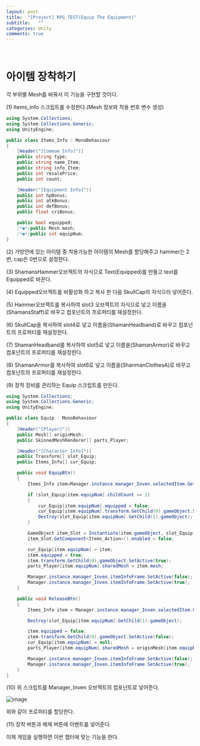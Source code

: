 ```yaml
---
layout: post
title:  "[Project] RPG_TEST(Equip The Equipment)"
subtitle:   ""
categories: Unity
comments: true
---
```


<br>

# 아이템 장착하기

각 부위별 Mesh를 바꿔서 이 기능을 구현할 것이다.

(1) Items_info 스크립트를 수정한다.(Mesh 정보와 착용 번호 변수 생성)

```csharp
using System.Collections;
using System.Collections.Generic;
using UnityEngine;

public class Items_Info : MonoBehaviour
{
    [Header("[Commom Info]")]
    public string type;
    public string name_Item;
    public string info_Item;
    public int resalePrice;
    public int count;

    [Header("[Equipment Info]")]
    public int hpBonus;
    public int atkBonus;
    public int defBonus;
    public float criBonus;

    public bool equipped;
    /*●*/public Mesh mesh;
    /*●*/public int equipNum;
}
```

(2) 가방안에 있는 아이템 중 착용가능한 아이템의 Mesh를 할당해주고 hammer는 2번, cap은 0번으로 설정한다.

(3) ShamansHammer오브젝트의 자식으로 Text(Equipped)를 만들고 text를 Equipped로 바꾼다.

(4) Equipped오브젝트를 비활성화 하고 복사 한 다음 SkullCap의 자식으러 넣어준다.

(5) Hammer오브젝트를 복사하여 slot3 오브젝트의 자식으로 넣고 이름을 (ShamansStaff)로 바꾸고 컴포넌트의 프로퍼티를 재설정한다.

(6) SkullCap을 복사하여 slot4로 넣고 이름을(ShamanHeadband)로 바꾸고 컴포넌트의 프로퍼티를 재설정한다.

(7) ShamanHeadband를 복사하여 slot5로 넣고 이름을(ShamanArmor)로 바꾸고 컴포넌트의 프로퍼티를 재설정한다.

(8) ShamanArmor를 복사하여 slot6로 넣고 이름을(ShanmanClothesA)로 바꾸고 컴포넌트의 프로퍼티를 재설정한다.

(9) 장착 장비를 관리하는 Equip 스크립트를 만든다.

```csharp
using System.Collections;
using System.Collections.Generic;
using UnityEngine;

public class Equip : MonoBehaviour
{
    [Header("[Player]")]
    public Mesh[] originMesh;
    public SkinnedMeshRenderer[] parts_Player;

    [Header("[Character Info]")]
    public Transform[] slot_Equip;
    public Items_Info[] cur_Equip;

    public void EquipBtn()
    {
        Items_Info item=Manager.instance.manager_Inven.selectedItem.GetComponent<Items_Info>();

        if (slot_Equip[item.equipNum].childCount == 2)
        {
            cur_Equip[item.equipNum].equipped = false;
            cur_Equip[item.equipNum].transform.GetChild(0).gameObject.SetActive(false);
            Destroy(slot_Equip[item.equipNum].GetChild(1).gameObject);
        }

        GameObject item_Slot = Instantiate(item.gameObject, slot_Equip[item.equipNum]);
        item_Slot.GetComponent<Items_Action>().enabled = false;

        cur_Equip[item.equipNum] = item;    
        item.equipped = true;
        item.transform.GetChild(0).gameObject.SetActive(true);
        parts_Player[item.equipNum].sharedMesh = item.mesh;

        Manager.instance.manager_Inven.itemInfoFrame.SetActive(false);
        Manager.instance.manager_Inven.itemInfoFrame.SetActive(true);
    }

    public void ReleaseBtn()
    {
        Items_Info item = Manager.instance.manager_Inven.selectedItem.GetComponent<Items_Info>();

        Destroy(slot_Equip[item.equipNum].GetChild(1).gameObject);

        item.equipped = false;
        item.transform.GetChild(0).gameObject.SetActive(false);
        cur_Equip[item.equipNum] = null;
        parts_Player[item.equipNum].sharedMesh = originMesh[item.equipNum];

        Manager.instance.manager_Inven.itemInfoFrame.SetActive(false);
        Manager.instance.manager_Inven.itemInfoFrame.SetActive(true);
    }
}
```

(10) 위 스크립트를 Manager_Inven 오브젝트의 컴포넌트로 넣어준다.

![image](https://user-images.githubusercontent.com/101051124/171602304-33a479f3-89b4-4fc2-bc61-eb987c9300e3.png)

위와 같이 프로퍼티를 할당한다.

(11) 장착 버튼과 해제 버튼에 이벤트를 넣어준다.

이제 게임을 실행하면 이번 챕터에 맞는 기능을 한다.